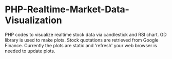 # PHP-Realtime-Market-Data-Visualization
PHP codes to visualize realtime stock data via candlestick and RSI chart. GD library is used to make plots. Stock quotations are retrieved from Google Finance. Currently the plots are static and 'refresh' your web browser is needed to update plots.
